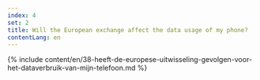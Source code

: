 ```yaml
---
index: 4
set: 2
title: Will the European exchange affect the data usage of my phone?
contentLang: en
---
```

{% include content/en/38-heeft-de-europese-uitwisseling-gevolgen-voor-het-dataverbruik-van-mijn-telefoon.md %}
